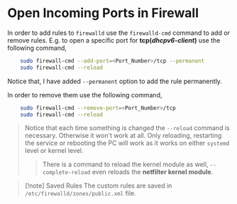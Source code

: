 # Open Incoming  Ports in Firewall
In order to add rules to `firewalld`  use the `firewalld-cmd` command to add or remove rules. 
E.g. to open a specific port for **tcp(*dhcpv6-client*)** use the following command, 
```bash
	sudo firewall-cmd --add-port=<Port_Number>/tcp --permanent
	sudo firewall-cmd --reload
```
Notice that, I have added `--permanent` option to add the rule permanently.

In order to remove them use the following command,
```bash
	sudo firewall-cmd --remove-port=<Port_Number>/tcp
	sudo firewall-cmd --reload
```

> Notice that each time something is changed the `--reload` command is necessary. Otherwise it won't work at all. Only reloading, restarting the service or rebooting the PC will work as it works on either `systemd` level or kernel level. 
> >There is a command to reload the kernel module as well,
> > `--complete-reload`  even reloads the **netfilter kernel module**.
 

> [!note] Saved Rules
> The custom rules are saved in `/etc/firewalld/zones/public.xml` file.

